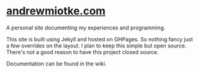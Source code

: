 # [andrewmiotke.com](http://andrewmiotke.com)

A personal site documenting my experiences and programming.

This site is built using Jekyll and hosted on GHPages. So nothing fancy just a few overrides on the layout.
I plan to keep this simple but open source. There's not a good reason to have this project closed source. 

Documentation can be found in the wiki.
